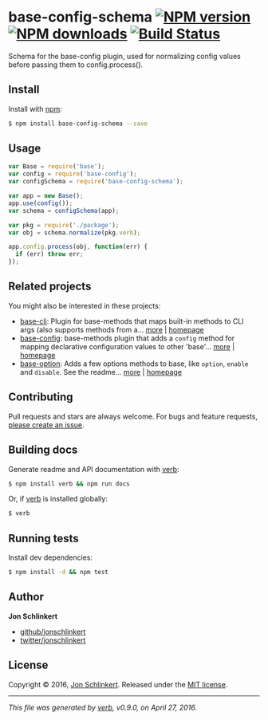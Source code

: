# base-config-schema [![NPM version](https://img.shields.io/npm/v/base-config-schema.svg?style=flat)](https://www.npmjs.com/package/base-config-schema) [![NPM downloads](https://img.shields.io/npm/dm/base-config-schema.svg?style=flat)](https://npmjs.org/package/base-config-schema) [![Build Status](https://img.shields.io/travis/jonschlinkert/base-config-schema.svg?style=flat)](https://travis-ci.org/jonschlinkert/base-config-schema)

Schema for the base-config plugin, used for normalizing config values before passing them to config.process().

## Install

Install with [npm](https://www.npmjs.com/):

```sh
$ npm install base-config-schema --save
```

## Usage

```js
var Base = require('base');
var config = require('base-config');
var configSchema = require('base-config-schema');

var app = new Base();
app.use(config());
var schema = configSchema(app);

var pkg = require('./package');
var obj = schema.normalize(pkg.verb);

app.config.process(obj, function(err) {
  if (err) throw err;
});
```

## Related projects

You might also be interested in these projects:

* [base-cli](https://www.npmjs.com/package/base-cli): Plugin for base-methods that maps built-in methods to CLI args (also supports methods from a… [more](https://www.npmjs.com/package/base-cli) | [homepage](https://github.com/node-base/base-cli)
* [base-config](https://www.npmjs.com/package/base-config): base-methods plugin that adds a `config` method for mapping declarative configuration values to other 'base'… [more](https://www.npmjs.com/package/base-config) | [homepage](https://github.com/node-base/base-config)
* [base-option](https://www.npmjs.com/package/base-option): Adds a few options methods to base, like `option`, `enable` and `disable`. See the readme… [more](https://www.npmjs.com/package/base-option) | [homepage](https://github.com/node-base/base-option)

## Contributing

Pull requests and stars are always welcome. For bugs and feature requests, [please create an issue](https://github.com/jonschlinkert/base-config-schema/issues/new).

## Building docs

Generate readme and API documentation with [verb](https://github.com/verbose/verb):

```sh
$ npm install verb && npm run docs
```

Or, if [verb](https://github.com/verbose/verb) is installed globally:

```sh
$ verb
```

## Running tests

Install dev dependencies:

```sh
$ npm install -d && npm test
```

## Author

**Jon Schlinkert**

* [github/jonschlinkert](https://github.com/jonschlinkert)
* [twitter/jonschlinkert](http://twitter.com/jonschlinkert)

## License

Copyright © 2016, [Jon Schlinkert](https://github.com/jonschlinkert).
Released under the [MIT license](https://github.com/jonschlinkert/base-config-schema/blob/master/LICENSE).

***

_This file was generated by [verb](https://github.com/verbose/verb), v0.9.0, on April 27, 2016._